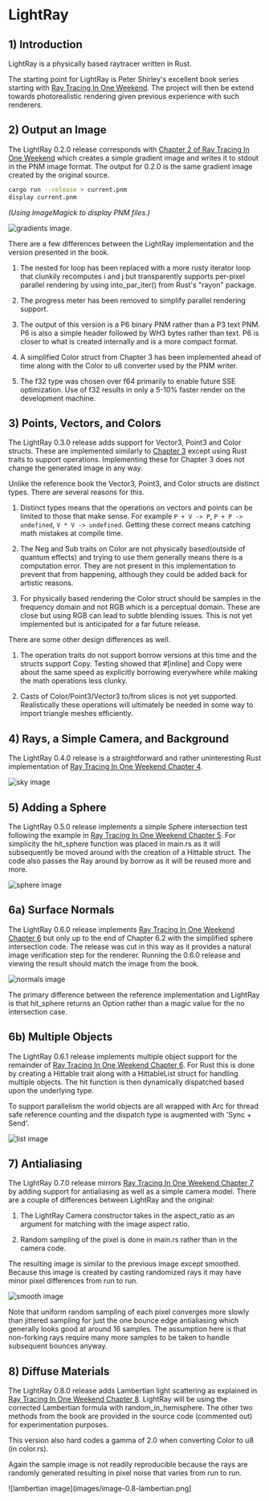 # LightRay


## 1) Introduction

LightRay is a physically based raytracer written in Rust.

The starting point for LightRay is Peter Shirley's excellent book series starting with [Ray Tracing In One Weekend](https://raytracing.github.io/books/RayTracingInOneWeekend.html).  The project will then be extend towards photorealistic rendering given previous experience with such renderers.


## 2) Output an Image

The LightRay 0.2.0 release corresponds with [Chapter 2 of Ray Tracing In One Weekend](https://raytracing.github.io/books/RayTracingInOneWeekend.html#outputanimage) which creates a simple gradient image and writes it to stdout in the PNM image format.  The output for 0.2.0 is the same gradient image created by the original source.

```bash
cargo run --release > current.pnm
display current.pnm
```
_(Using ImageMagick to display PNM files.)_

![gradients image](images/image-0.2-gradients.png).

There are a few differences between the LightRay implementation and the version presented in the book.

1) The nested for loop has been replaced with a more rusty iterator loop that clunkily recomputes i and j but transparently supports per-pixel parallel rendering by using into_par_iter() from Rust's "rayon" package.

2) The progress meter has been removed to simplify parallel rendering support.

3) The output of this version is a P6 binary PNM rather than a P3 text PNM.  P6 is also a simple header followed by W*H*3 bytes rather than text.  P6 is closer to what is created internally and is a more compact format.

4) A simplified Color struct from Chapter 3 has been implemented ahead of time along with the Color to u8 converter used by the PNM writer.

5) The f32 type was chosen over f64 primarily to enable future SSE optimization.  Use of f32 results in only a 5-10% faster render on the development machine.


## 3) Points, Vectors, and Colors

The LightRay 0.3.0 release adds support for Vector3, Point3 and Color structs.  These are implemented similarly to [Chapter 3](https://raytracing.github.io/books/RayTracingInOneWeekend.html#thevec3class) except using Rust traits to support operations.  Implementing these for Chapter 3 does not change the generated image in any way.

Unlike the reference book the Vector3, Point3, and Color structs are distinct types.  There are several reasons for this.

1) Distinct types means that the operations on vectors and points can be limited to those that make sense.  For example `P + V -> P`, `P + P -> undefined`, `V * V -> undefined`.  Getting these correct means catching math mistakes at compile time.

2) The Neg and Sub traits on Color are not physically based(outside of quantum effects) and trying to use them generally means there is a computation error.  They are not present in this implementation to prevent that from happening, although they could be added back for artistic reasons.

3) For physically based rendering the Color struct should be samples in the frequency domain and not RGB which is a perceptual domain.  These are close but using RGB can lead to subtle blending issues.  This is not yet implemented but is anticipated for a far future release.

There are some other design differences as well.

1) The operation traits do not support borrow versions at this time and the structs support Copy.  Testing showed that #[inline] and Copy were about the same speed as explicitly borrowing everywhere while making the math operations less clunky.

2) Casts of Color/Point3/Vector3 to/from slices is not yet supported.  Realistically these operations will ultimately be needed in some way to import triangle meshes efficiently.


## 4) Rays, a Simple Camera, and Background

The LightRay 0.4.0 release is a straightforward and rather uninteresting Rust implementation of [Ray Tracing In One Weekend Chapter 4](https://raytracing.github.io/books/RayTracingInOneWeekend.html#rays,asimplecamera,andbackground).

![sky image](images/image-0.4-sky.png)


## 5) Adding a Sphere

The LightRay 0.5.0 release implements a simple Sphere intersection test following the example in [Ray Tracing In One Weekend Chapter 5](https://raytracing.github.io/books/RayTracingInOneWeekend.html#addingasphere).  For simplicity the hit_sphere function was placed in main.rs as it will subsequently be moved around with the creation of a Hittable struct.  The code also passes the Ray around by borrow as it will be reused more and more.

![sphere image](images/image-0.5-sphere.png)


## 6a) Surface Normals

The LightRay 0.6.0 release implements [Ray Tracing In One Weekend Chapter 6]() but only up to the end of Chapter 6.2 with the simplified sphere intersection code.  The release was cut in this way as it provides a natural image verification step for the renderer.  Running the 0.6.0 release and viewing the result should match the image from the book.

![normals image](images/image-0.6-normals.png)

The primary difference between the reference implementation and LightRay is that hit_sphere returns an Option<f32> rather than a magic value for the no intersection case.


## 6b) Multiple Objects

The LightRay 0.6.1 release implements multiple object support for the remainder of [Ray Tracing In One Weekend Chapter 6](https://raytracing.github.io/books/RayTracingInOneWeekend.html#surfacenormalsandmultipleobjects).  For Rust this is done by creating a Hittable trait along with a HittableList struct for handling multiple objects.  The hit function is then dynamically dispatched based upon the underlying type.

To support parallelism the world objects are all wrapped with Arc for thread safe reference counting and the dispatch type is augmented with 'Sync + Send'.

![list image](images/image-0.6-list.png)


## 7) Antialiasing

The LightRay 0.7.0 release mirrors [Ray Tracing In One Weekend Chapter 7](https://raytracing.github.io/books/RayTracingInOneWeekend.html#antialiasing) by adding support for antialiasing as well as a simple camera model.  There are a couple of differences between LightRay and the original:

1) The LightRay Camera constructor takes in the aspect_ratio as an argument for matching with the image aspect ratio.

2) Random sampling of the pixel is done in main.rs rather than in the camera code.

The resulting image is similar to the previous image except smoothed.  Because this image is created by casting randomized rays it may have minor pixel differences from run to run.

![smooth image](images/image-0.7-smooth.png)

Note that uniform random sampling of each pixel converges more slowly than jittered sampling for just the one bounce edge antialiasing which generally looks good at around 16 samples.  The assumption here is that non-forking rays require many more samples to be taken to handle subsequent bounces anyway.


## 8) Diffuse Materials

The LightRay 0.8.0 release adds Lambertian light scattering as explained in [Ray Tracing In One Weekend Chapter 8](https://raytracing.github.io/books/RayTracingInOneWeekend.html#diffusematerials). LightRay will be using the corrected Lambertian formula with random_in_hemisphere.  The other two methods from the book are provided in the source code (commented out) for experimentation purposes.

This version also hard codes a gamma of 2.0 when converting Color to u8 (in color.rs).

Again the sample image is not readily reproducible because the rays are randomly generated resulting in pixel noise that varies from run to run.

![lambertian image](images/image-0.8-lambertian.png]
